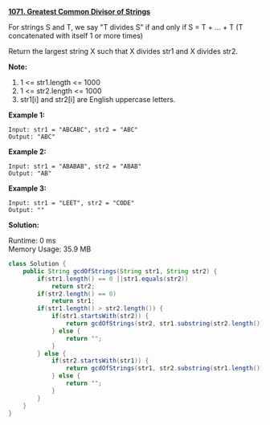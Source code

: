 **[1071. Greatest Common Divisor of Strings](https://leetcode.com/problems/height-checker/)**

For strings S and T, we say "T divides S" if and only if S = T + ... + T  (T concatenated with itself 1 or more times)

Return the largest string X such that X divides str1 and X divides str2.

**Note:**

1. 1 <= str1.length <= 1000
2. 1 <= str2.length <= 1000
3. str1[i] and str2[i] are English uppercase letters.

**Example 1:**

```
Input: str1 = "ABCABC", str2 = "ABC"
Output: "ABC"
```

**Example 2:**

```
Input: str1 = "ABABAB", str2 = "ABAB"
Output: "AB"
```

**Example 3:**

```
Input: str1 = "LEET", str2 = "CODE"
Output: ""
```

**Solution:**

Runtime: 0 ms<br/>
Memory Usage: 35.9 MB

```java
class Solution {
    public String gcdOfStrings(String str1, String str2) {
        if(str1.length() == 0 ||str1.equals(str2))
            return str2;
        if(str2.length() == 0)
            return str1;
        if(str1.length() > str2.length()) {
            if(str1.startsWith(str2)) {
                return gcdOfStrings(str2, str1.substring(str2.length()));
            } else {
                return "";
            }
        } else {
            if(str2.startsWith(str1)) {
                return gcdOfStrings(str1, str2.substring(str1.length()));
            } else {
                return "";
            }
        }
    }
}
```


